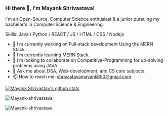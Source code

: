 ### Hi there 👋, I'm Mayank Shrivastava!
I'm an Open-Source, Computer Science enthusiast & a junior pursuing my bachelor's in Computer Science & Engineering.

Skills: Java / Python / REACT / JS / HTML / CSS / Nodejs

- 🔭 I’m currently working on Full-stack development Using the MERN Stack. 
- 🌱 I’m currently learning MERN Stack. 
- 👯 I’m looking to collaborate on Competitive-Programming for up-solving problems using JAVA. 
- 💬 Ask me about DSA, Web-development, and CS core subjects. 
- 📫 How to reach me: shrivastavamayank650@gmail.com.

[![Mayank Shrivastav's github stats](https://github-readme-stats.vercel.app/api?username=Mayank-shrivastava&show_icons=true&theme=radical)]()

<p align="left"> <img src="https://komarev.com/ghpvc/?username=Mayank-shrivastava" alt="Mayank-shrivastava" /> </p>

<p><img align="left" src="https://github-readme-stats.vercel.app/api/top-langs/?username=Mayank-shrivastava&layout=compact" alt="Mayank-shrivastava" /></p>


